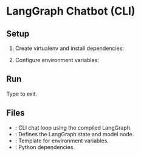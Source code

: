 # LangGraph Chatbot (CLI)

## Setup

1. Create virtualenv and install dependencies:



2. Configure environment variables:



## Run



Type  to exit.

## Files
- : CLI chat loop using the compiled LangGraph.
- : Defines the LangGraph state and model node.
- : Template for environment variables.
- : Python dependencies.
